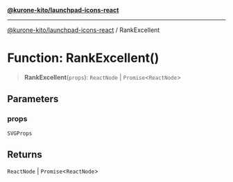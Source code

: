 [**@kurone-kito/launchpad-icons-react**](../README.md)

***

[@kurone-kito/launchpad-icons-react](../globals.md) / RankExcellent

# Function: RankExcellent()

> **RankExcellent**(`props`): `ReactNode` \| `Promise`\<`ReactNode`\>

## Parameters

### props

`SVGProps`

## Returns

`ReactNode` \| `Promise`\<`ReactNode`\>
